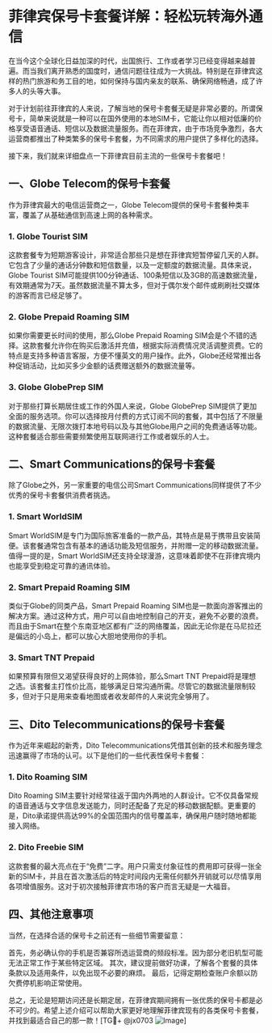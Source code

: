 # 菲律宾保号卡套餐详解：轻松玩转海外通信

在当今这个全球化日益加深的时代，出国旅行、工作或者学习已经变得越来越普遍。而当我们离开熟悉的国度时，通信问题往往成为一大挑战。特别是在菲律宾这样的热门旅游和务工目的地，如何保持与国内亲友的联系、确保网络畅通，成了许多人的头等大事。

对于计划前往菲律宾的人来说，了解当地的保号卡套餐无疑是非常必要的。所谓保号卡，简单来说就是一种可以在国外使用的本地SIM卡，它能让你以相对低廉的价格享受语音通话、短信以及数据流量服务。而在菲律宾，由于市场竞争激烈，各大运营商都推出了种类繁多的保号卡套餐，为不同需求的用户提供了多样化的选择。

接下来，我们就来详细盘点一下菲律宾目前主流的一些保号卡套餐吧！

## 一、Globe Telecom的保号卡套餐

作为菲律宾最大的电信运营商之一，Globe Telecom提供的保号卡套餐种类丰富，覆盖了从基础通信到高速上网的各种需求。

### 1. Globe Tourist SIM
这款套餐专为短期游客设计，非常适合那些只是想在菲律宾短暂停留几天的人群。它包含了少量的通话分钟数和短信数量，以及一定额度的数据流量。具体来说，Globe Tourist SIM可能提供100分钟通话、100条短信以及3GB的高速数据流量，有效期通常为7天。虽然数据流量不算太多，但对于偶尔发个邮件或刷刷社交媒体的游客而言已经足够了。

### 2. Globe Prepaid Roaming SIM
如果你需要更长时间的使用，那么Globe Prepaid Roaming SIM会是个不错的选择。这款套餐允许你在购买后激活并充值，根据实际消费情况灵活调整资费。它的特点是支持多种语言客服，方便不懂英文的用户操作。此外，Globe还经常推出各种促销活动，比如买多少金额的话费赠送额外的数据流量等。

### 3. Globe GlobePrep SIM
对于那些打算长期居住或工作的外国人来说，Globe GlobePrep SIM提供了更加全面的服务选项。你可以选择按月付费的方式订阅不同的套餐，其中包括了不限量的数据流量、无限次拨打本地号码以及与其他Globe用户之间的免费通话等功能。这种套餐适合那些需要频繁使用互联网进行工作或者娱乐的人士。

## 二、Smart Communications的保号卡套餐

除了Globe之外，另一家重要的电信公司Smart Communications同样提供了不少优秀的保号卡套餐供消费者挑选。

### 1. Smart WorldSIM
Smart WorldSIM是专门为国际旅客准备的一款产品，其特点是易于携带且安装简便。该套餐通常包含有基本的通话功能及短信服务，并附赠一定的移动数据流量。值得一提的是，Smart WorldSIM还支持全球漫游，这意味着即使不在菲律宾境内也能享受到稳定可靠的通讯体验。

### 2. Smart Prepaid Roaming SIM
类似于Globe的同类产品，Smart Prepaid Roaming SIM也是一款面向游客推出的解决方案。通过这种方式，用户可以自由地控制自己的开支，避免不必要的浪费。而且由于Smart在整个东南亚地区都有广泛的网络覆盖，因此无论你是在马尼拉还是偏远的小岛上，都可以放心大胆地使用你的手机。

### 3. Smart TNT Prepaid
如果预算有限但又渴望获得良好的上网体验，那么Smart TNT Prepaid将是理想之选。该套餐主打性价比高，能够满足日常沟通所需。尽管它的数据流量限制较多，但对于只是用来查看地图或者收发邮件的人来说完全够用了。

## 三、Dito Telecommunications的保号卡套餐

作为近年来崛起的新秀，Dito Telecommunications凭借其创新的技术和服务理念迅速赢得了市场的认可。以下是他们的一些代表性保号卡套餐：

### 1. Dito Roaming SIM
Dito Roaming SIM主要针对经常往返于国内外两地的人群设计。它不仅具备常规的语音通话与文字信息发送能力，同时还配备了充足的移动数据配额。更重要的是，Dito承诺提供高达99%的全国范围内的信号覆盖率，确保用户随时随地都能接入网络。

### 2. Dito Freebie SIM
这款套餐的最大亮点在于“免费”二字。用户只需支付象征性的费用即可获得一张全新的SIM卡，并且在首次激活后的特定时间段内无需任何额外开销就可以尽情享用各项增值服务。这对于初次接触菲律宾市场的客户而言无疑是一大福音。

## 四、其他注意事项

当然，在选择合适的保号卡之前还有一些细节需要留意：

首先，务必确认你的手机是否兼容所选运营商的频段标准。因为部分老旧机型可能无法正常工作于某些特定区域。
其次，建议提前做好功课，了解各个套餐的具体条款以及适用条件，以免出现不必要的麻烦。
最后，记得定期检查账户余额以防欠费停机影响正常使用。

总之，无论是短期访问还是长期定居，在菲律宾期间拥有一张优质的保号卡都是必不可少的。希望上述介绍可以帮助大家更好地理解菲律宾现有的各类保号卡套餐，并找到最适合自己的那一款！[TG💪+ @jx0703 ![Image](https://github.com/user-attachments/assets/dbca1d08-cadb-493c-b0ec-ad6f7a83f270)]